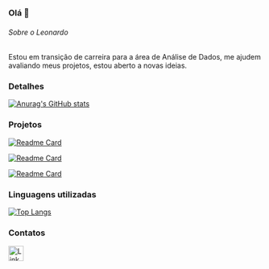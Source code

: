 ### Olá 👋

###### Sobre o Leonardo
Estou em transição de carreira para a área de Análise de Dados, me ajudem avaliando meus projetos, estou aberto a novas ideias.

### Detalhes

[![Anurag's GitHub stats](https://github-readme-stats.vercel.app/api?username=leonardo-felix-31&show_icons=true&theme=dark)](https://github.com/anuraghazra/github-readme-stats)

### Projetos

[![Readme Card](https://github-readme-stats.vercel.app/api/pin/?username=leonardo-felix-31&repo=Analise-Logistica&theme=dark)](https://github.com/anuraghazra/github-readme-stats)

[![Readme Card](https://github-readme-stats.vercel.app/api/pin/?username=leonardo-felix-31&repo=Analise-Preditiva&theme=dark)](https://github.com/anuraghazra/github-readme-stats)

[![Readme Card](https://github-readme-stats.vercel.app/api/pin/?username=leonardo-felix-31&repo=DashBoard&theme=dark)](https://github.com/anuraghazra/github-readme-stats)


### Linguagens utilizadas

[![Top Langs](https://github-readme-stats.vercel.app/api/top-langs/?username=leonardo-felix-31&layout=compact)](https://github.com/anuraghazra/github-readme-stats)

### Contatos

[<img src='https://img.shields.io/badge/LinkedIn-0077B5?style=for-the-badge&logo=linkedin&logoColor=white' alt='Linkedin' height='30'>](https://www.linkedin.com/in/leonardo-felix-de-sousa/)
